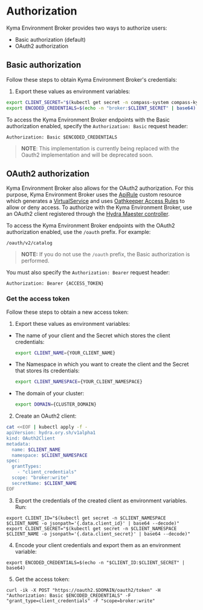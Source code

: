 # Authorization

Kyma Environment Broker provides two ways to authorize users:
- Basic authorization (default)
- OAuth2 authorization

## Basic authorization

Follow these steps to obtain Kyma Environment Broker's credentials:

1. Export these values as environment variables:

```bash
export CLIENT_SECRET="$(kubectl get secret -n compass-system compass-kyma-environment-broker -o jsonpath='{.data.broker-password}' | base64 --decode)"
export ENCODED_CREDENTIALS=$(echo -n "broker:$CLIENT_SECRET" | base64)
```

To access the Kyma Environment Broker endpoints with the Basic authorization enabled, specify the `Authorization: Basic` request header:

```
Authorization: Basic $ENCODED_CREDENTIALS
```

>**NOTE**: This implementation is currently being replaced with the Oauth2 implementation and will be deprecated soon.

## OAuth2 authorization

Kyma Environment Broker also allows for the OAuth2 authorization. For this purpose, Kyma Environment Broker uses the [ApiRule](https://github.com/kyma-project/kyma/blob/master/docs/api-gateway-v2/06-01-apirule.md) custom resource which generates a [VirtualService](https://istio.io/docs/reference/config/networking/virtual-service/) and uses  [Oathkeeper Access Rules](https://www.ory.sh/docs/oathkeeper/api-access-rules) to allow or deny access.
To authorize with the Kyma Environment Broker, use an OAuth2 client registered through the [Hydra Maester controller](https://github.com/ory/k8s/blob/master/docs/helm/hydra-maester.md).

To access the Kyma Environment Broker endpoints with the OAuth2 authorization enabled, use the `/oauth` prefix. For example:

```
/oauth/v2/catalog
```
>**NOTE:** If you do not use the `/oauth` prefix, the Basic authorization is performed.

You must also specify the `Authorization: Bearer` request header:
```
Authorization: Bearer {ACCESS_TOKEN}
```

### Get the access token

Follow these steps to obtain a new access token:

1. Export these values as environment variables:

  - The name of your client and the Secret which stores the client credentials:

    ```bash
    export CLIENT_NAME={YOUR_CLIENT_NAME}
    ```

  - The Namespace in which you want to create the client and the Secret that stores its credentials:

    ```bash
    export CLIENT_NAMESPACE={YOUR_CLIENT_NAMESPACE}
    ```

  - The domain of your cluster:

    ```bash
    export DOMAIN={CLUSTER_DOMAIN}
    ```

2. Create an OAuth2 client:

```bash
cat <<EOF | kubectl apply -f -
apiVersion: hydra.ory.sh/v1alpha1
kind: OAuth2Client
metadata:
  name: $CLIENT_NAME
  namespace: $CLIENT_NAMESPACE
spec:
  grantTypes:
    - "client_credentials"
  scope: "broker:write"
  secretName: $CLIENT_NAME
EOF
```

3. Export the credentials of the created client as environment variables. Run:

```shell
export CLIENT_ID="$(kubectl get secret -n $CLIENT_NAMESPACE $CLIENT_NAME -o jsonpath='{.data.client_id}' | base64 --decode)"
export CLIENT_SECRET="$(kubectl get secret -n $CLIENT_NAMESPACE $CLIENT_NAME -o jsonpath='{.data.client_secret}' | base64 --decode)"
```

4. Encode your client credentials and export them as an environment variable:

```shell
export ENCODED_CREDENTIALS=$(echo -n "$CLIENT_ID:$CLIENT_SECRET" | base64)
```

5. Get the access token:
```shell
curl -ik -X POST "https://oauth2.$DOMAIN/oauth2/token" -H "Authorization: Basic $ENCODED_CREDENTIALS" -F "grant_type=client_credentials" -F "scope=broker:write"
```

